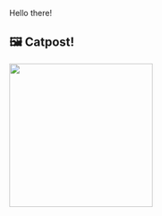 Hello there!



## 🖼️ Catpost!

<sub>
    <img src="https://cdn2.thecatapi.com/images/CufxbfyzTy.jpg" height="256">
</sub>

